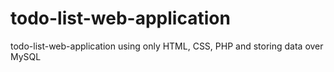 # todo-list-web-application
todo-list-web-application using only HTML, CSS, PHP and storing data over MySQL
